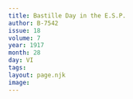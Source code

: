 ```yaml
---
title: Bastille Day in the E.S.P.
author: B-7542
issue: 18
volume: 7
year: 1917
month: 28
day: VI
tags:
layout: page.njk
image:
---
```


